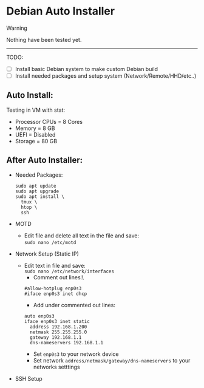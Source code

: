 # Debian Auto Installer

> [!WARNING]
> Nothing have been tested yet.

---

TODO:
- [ ] Install basic Debian system to make custom Debian build
- [ ] Install needed packages and setup system (Network/Remote/HHD/etc..)

## Auto Install:
Testing in VM with stat:
  - Processor CPUs = 8 Cores
  - Memory = 8 GB
  - UEFI = Disabled
  - Storage = 80 GB

## After Auto Installer:
- Needed Packages:
  ```
  sudo apt update
  sudo apt upgrade
  sudo apt install \
    tmux \
    htop \
    ssh 
  ```

- MOTD
  - Edit file and delete all text in the file and save:\
  `sudo nano /etc/motd`

- Network Setup (Static IP)
  - Edit text in file and save:\
  `sudo nano /etc/network/interfaces`
    - Comment out lines:\
    ```
    #allow-hotplug enp0s3
    #iface enp0s3 inet dhcp
    ```
    - Add under commented out lines:
    ```
    auto enp0s3
    iface enp0s3 inet static
      address 192.168.1.200
      netmask 255.255.255.0
      gateway 192.168.1.1
      dns-nameservers 192.168.1.1
    ```
    - Set `enp0s3` to your network device<br/>
    - Set network `address/netmask/gateway/dns-nameservers` to your networks setttings

- SSH Setup

